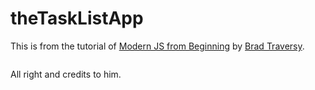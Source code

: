 # theTaskListApp

This is from the tutorial of <a href="https://www.udemy.com/modern-javascript-from-the-beginning" target="_blank">Modern JS from Beginning</a> by 
<a href="https://www.traversymedia.com/">Brad Traversy</a>.

  <a href="https://i.udemycdn.com/user/200_H/21681922_4513_5.jpg">
    <img src="https://i.udemycdn.com/user/200_H/21681922_4513_5.jpg" alt=""></a>

All right and credits to him.

